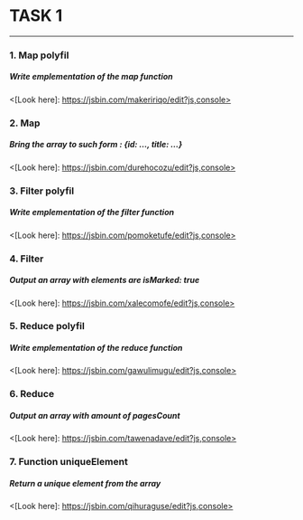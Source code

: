 # TASK 1 #
--- 
>
 ### 1. Map polyfil ###
 ##### Write emplementation of the map function #####
 <[Look here]: https://jsbin.com/makeririqo/edit?js,console>

 ### 2. Map ###
 ##### Bring the array to such form : {id: …, title: …} #####
 <[Look here]: https://jsbin.com/durehocozu/edit?js,console>

 ### 3. Filter polyfil ###
 ##### Write emplementation of the filter function #####
 <[Look here]: https://jsbin.com/pomoketufe/edit?js,console>
 
 ### 4. Filter ###
 ##### Output an array with elements are isMarked: true #####
 <[Look here]: https://jsbin.com/xalecomofe/edit?js,console>

 ### 5. Reduce polyfil ###
 ##### Write emplementation of the reduce function #####
 <[Look here]: https://jsbin.com/gawulimugu/edit?js,console>

 ### 6. Reduce ###
 ##### Output an array with amount of pagesCount  #####
 <[Look here]: https://jsbin.com/tawenadave/edit?js,console>

### 7. Function uniqueElement ###
 ##### Return a unique element from the array  #####
 <[Look here]: https://jsbin.com/qihuraguse/edit?js,console> 
 >
